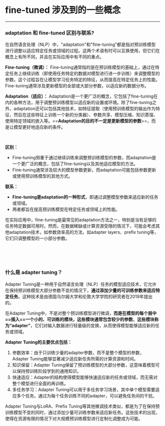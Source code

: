 # fine-tuned 涉及到的一些概念

---


### adaptation 和 fine-tuned 区别与联系?
在自然语言处理（NLP）中，"adaptation"和"fine-tuning"都是指对预训练模型进行调整以适应特定任务或领域的过程。这两个术语有时可以互换使用，但它们在概念上有所不同，并且在实际应用中有不同的重点。

**Fine-tuning（微调）：**
Fine-tuning通常指的是在预训练模型的基础上，通过在特定任务上继续训练（即使用任务特定的数据对模型进行进一步训练）来调整模型的参数。这个过程旨在让模型学习任务特定的特征，从而提高在特定任务上的性能。Fine-tuning通常涉及更新模型的全部或大部分参数，以适应新的数据分布。

**Adaptation（适应）：**
Adaptation是一个更广泛的概念，它包括了fine-tuning在内的各种方法，用于调整预训练模型以适应新的设置或环境。除了fine-tuning之外，adaptation还可以包括其他技术，如特征提取（使用预训练模型的输出作为特征，然后在这些特征上训练一个新的分类器）、参数共享、模型压缩、知识蒸馏、使用特定领域的嵌入等。==**Adaptation的目的不一定是更新模型的参数**==，而是让模型更好地适应新的条件。

<br>

**区别：**
- Fine-tuning侧重于通过继续训练来调整预训练模型的参数，而adaptation是一个更广泛的概念，包括了fine-tuning以及其他适应模型的方法。
- Fine-tuning通常涉及较大的模型参数更新，而adaptation可能包括参数更新或使用预训练模型的其他方式。

**联系：**
- **Fine-tuning是adaptation的一种形式**，即通过调整模型参数来适应新的任务或领域。
- 两者都旨在提高预训练模型在特定任务或领域上的性能。

在实际应用中，fine-tuning是最常见的adaptation方法之一，特别是当有足够的任务特定数据可用时。然而，在数据稀缺或计算资源受限的情况下，可能会考虑其他adaptation技术，如参数效率高的方法，如adapter layers、prefix tuning等，它们只调整模型的一小部分参数。


<br>
<br>
<br>


### 什么是 adapter tuning？
Adapter Tuning是一种用于自然语言处理（NLP）任务的模型适应技术，它允许在保持预训练模型大部分参数不变的情况下，**通过添加少量的可训练参数来适应特定任务**。这种技术是由德国乌尔姆大学和伦敦大学学院的研究者在2019年提出的。

在Adapter Tuning中，不是对整个预训练模型进行微调，**而是在模型的每个层中==插入==一个小的、可训练的模块，这些模块通常包含较少的参数**。**这些模块称为“adapter”**，它们对输入数据进行轻量级的变换，从而使得模型能够适应新的任务或领域。

**Adapter Tuning的主要优点包括：**
1. 参数效率：由于只训练少量的adapter参数，而不是整个模型的参数，Adapter Tuning能够显著减少适应新任务所需的计算资源和时间。
2. 知识保留：Adapter Tuning保留了预训练模型的大部分参数，这意味着模型可以保持预训练阶段学到的通用知识。
3. 快速适应：Adapter的结构使得模型能够快速适应新的任务或领域，而无需对整个模型进行全面的再训练。
4. 多任务学习：Adapter Tuning可以用于多任务学习场景，其中单个模型需要适应多个任务。通过为每个任务训练不同的adapter，可以避免任务间的干扰。


Adapter Tuning与LoRA、Prefix Tuning等其他微调技术类似，都是为了在保持预训练模型不变的同时，通过添加少量可训练参数来适应新任务。这些技术的出现，使得在资源有限的情况下对大规模预训练模型进行定制化调整成为可能。
